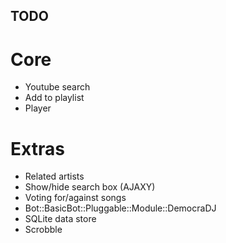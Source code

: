 TODO
----

Core
====

* Youtube search
* Add to playlist
* Player

Extras
======

* Related artists
* Show/hide search box (AJAXY)
* Voting for/against songs
* Bot::BasicBot::Pluggable::Module::DemocraDJ
* SQLite data store
* Scrobble
